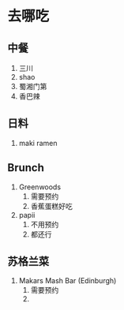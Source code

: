 # 去哪吃

## 中餐
1. 三川
2. shao
3. 蜀湘门第
4. 香巴辣

## 日料
1. maki ramen

## Brunch
1. Greenwoods
   1. 需要预约
   2. 香蕉蛋糕好吃
2. papii
   1. 不用预约
   2. 都还行


## 苏格兰菜
1. Makars Mash Bar (Edinburgh) 
   1. 需要预约
   2. 
